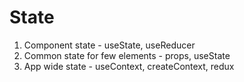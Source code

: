 # State

1. Component state - useState, useReducer
2. Common state for few elements - props, useState
3. App wide state - useContext, createContext, redux
